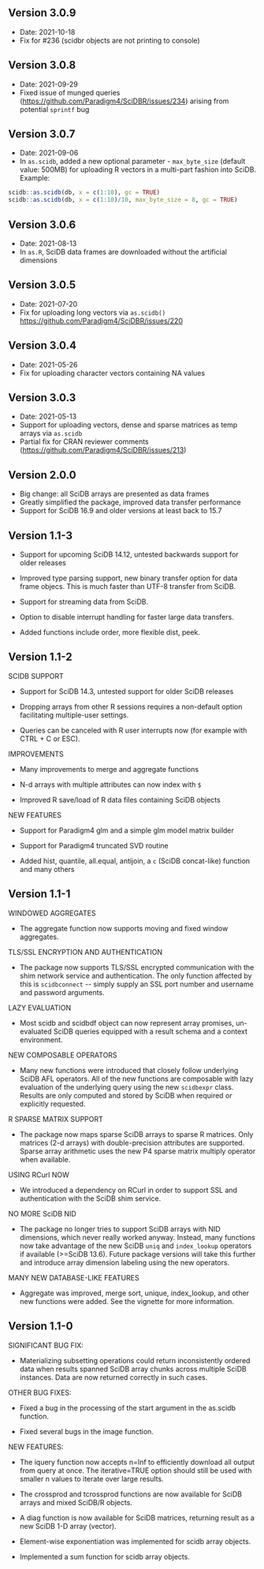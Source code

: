## Version 3.0.9

- Date: 2021-10-18
- Fix for #236 (scidbr objects are not printing to console)

## Version 3.0.8

- Date: 2021-09-29
- Fixed issue of munged queries (https://github.com/Paradigm4/SciDBR/issues/234) arising from potential `sprintf` bug

## Version 3.0.7

- Date: 2021-09-06
- In `as.scidb`, added a new optional parameter - `max_byte_size` (default value: 500MB) for uploading 
R vectors in a multi-part fashion into SciDB. Example: 
```R
scidb::as.scidb(db, x = c(1:10), gc = TRUE)
scidb::as.scidb(db, x = c(1:10)/10, max_byte_size = 8, gc = TRUE)
```

## Version 3.0.6

- Date: 2021-08-13
- In `as.R`, SciDB data frames are downloaded without the artificial dimensions 

## Version 3.0.5

- Date: 2021-07-20
- Fix for uploading long vectors via `as.scidb()` https://github.com/Paradigm4/SciDBR/issues/220

## Version 3.0.4

- Date: 2021-05-26
- Fix for uploading character vectors containing NA values

## Version 3.0.3

- Date: 2021-05-13
- Support for uploading vectors, dense and sparse matrices as temp arrays via `as.scidb`
- Partial fix for CRAN reviewer comments (https://github.com/Paradigm4/SciDBR/issues/213)

## Version 2.0.0

- Big change: all SciDB arrays are presented as data frames
- Greatly simplified the package, improved data transfer performance
- Support for SciDB 16.9 and older versions at least back to 15.7

## Version 1.1-3

- Support for upcoming SciDB 14.12, untested backwards support for
     older releases

- Improved type parsing support, new binary transfer option for data frame
     objecs. This is much faster than UTF-8 transfer from SciDB.

- Support for streaming data from SciDB.

- Option to disable interrupt handling for faster large data transfers.

- Added functions include order, more flexible dist, peek.

## Version 1.1-2

  SCIDB SUPPORT

 - Support for SciDB 14.3, untested support for older SciDB releases

 - Dropping arrays from other R sessions requires a non-default option
      facilitating multiple-user settings.

 - Queries can be canceled with R user interrupts now (for example with
      CTRL + C or ESC).

  IMPROVEMENTS

 - Many improvements to merge and aggregate functions

 - N-d arrays with multiple attributes can now index with `$`

 - Improved R save/load of R data files containing SciDB objects

  NEW FEATURES

 - Support for Paradigm4 glm and a simple glm model matrix builder

 - Support for Paradigm4 truncated SVD routine

 - Added hist, quantile, all.equal, antijoin, a `c` (SciDB concat-like)
      function and many others

## Version 1.1-1

  WINDOWED AGGREGATES

 - The aggregate function now supports moving and fixed window aggregates.

  TLS/SSL ENCRYPTION AND AUTHENTICATION

 - The package now supports TLS/SSL encrypted communication with the
      shim network service and authentication. The only function affected
      by this is `scidbconnect` -- simply supply an SSL port number and
      username and password arguments.

  LAZY EVALUATION

 - Most scidb and scidbdf object can now represent array promises,
      un-evaluated SciDB queries equipped with a result schema and a
      context environment.

  NEW COMPOSABLE OPERATORS

 - Many new functions were introduced that closely follow underlying SciDB
      AFL operators. All of the new functions are composable with lazy
      evaluation of the underlying query using the new `scidbexpr` class.
      Results are only computed and stored by SciDB when required or explicitly
      requested.

  R SPARSE MATRIX SUPPORT

 - The package now maps sparse SciDB arrays to sparse R matrices. Only
      matrices (2-d arrays) with double-precision attributes are supported.
      Sparse array arithmetic uses the new P4 sparse matrix multiply operator
      when available.

  USING RCurl NOW

 - We introduced a dependency on RCurl in order to support SSL and
      authentication with the SciDB shim service.

  NO MORE SciDB NID

 - The package no longer tries to support SciDB arrays with NID dimensions,
      which never really worked anyway. Instead, many functions now take
      advantage of the new SciDB `uniq` and `index_lookup` operators if
      available (>=SciDB 13.6).
      Future package versions will take this further and introduce array
      dimension labeling using the new operators.

  MANY NEW DATABASE-LIKE FEATURES

 - Aggregate was improved, merge sort, unique, index_lookup, and other new
      functions were added. See the vignette for more information.

## Version 1.1-0

  SIGNIFICANT BUG FIX:

 - Materializing subsetting operations could return inconsistently ordered data when
      results spanned SciDB array chunks across multiple SciDB instances. Data are now
      returned correctly in such cases.

  OTHER BUG FIXES:

 - Fixed a bug in the processing of the start argument in the as.scidb function.

 - Fixed several bugs in the image function.

  NEW FEATURES:

 - The iquery function now accepts n=Inf to efficiently download all output
      from query at once. The iterative=TRUE option should still be used with
      smaller n values to iterate over large results.

 - The crossprod and tcrossprod functions are now available for SciDB arrays
      and mixed SciDB/R objects.
      
 - A diag function is now available for SciDB matrices, returning result as a new
      SciDB 1-D array (vector).

 - Element-wise exponentiation was implemented for scidb array objects.

 - Implemented a sum function for scidb array objects.
